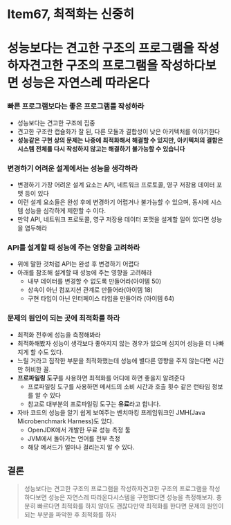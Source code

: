 # Item67, 최적화는 신중히

# 성능보다는 견고한 구조의 프로그램을 작성하자견고한 구조의 프로그램을 작성하다보면 성능은 자연스레 따라온다

### **빠른 프로그램보다는 좋은 프로그램를 작성하라**

- 성능보다는 견고한 구조에 집중
- 견고한 구조란 캡슐화가 잘 된, 다른 모듈과 결합성이 낮은 아키텍처를 이야기한다
- **성능같은 구현 상의 문제는 나중에 최적화해서 해결할 수 있지만, 
아키텍처의 결함은 시스템 전체를 다시 작성하지 않고는 해결하기 불가능할 수 있습니다**

### **변경하기 어려운 설계에서는 성능을 생각하라**

- 변경하기 가장 어려운 설계 요소는 API, 네트워크 프로토콜, 영구 저장용 데이터 포맷 등이 있다
- 이런 설계 요소들은 완성 후에 변경하기 어렵거나 불가능할 수 있으며, 
동시에 시스템 성능을 심각하게 제한할 수 이다.
- 만약 API, 네트워크 프로토콜, 영구 저장용 데이터 포맷을 설계할 일이 있다면 성능을 염두해라

### **API를 설계할 때 성능에 주는 영향을 고려하라**

- 위에 말한 것처럼 API는 완성 후 변경하기 어렵다
- 아래를 참조해 설계할 때 성능에 주는 영향을 고려해라
    - 내부 데이터를 변경할 수 없도록 만들어라(아이템 50)
    - 상속이 아닌 컴포지션 관계로 만들어라(아이템 18)
    - 구현 타입이 아닌 인터페이스 타입을 만들어라 (아이템 64)
    

### **문제의 원인이 되는 곳에 최적화를 하라**

- 최적화 전후에 성능을 측정해봐라
- 최적화해봤자 성능이 생각보다 좋아지지 않는 경우가 있으며 
심지어 성능을 더 나빠지게 할 수도 있다.
- 느릴 거라고 짐작한 부분을 최적화했는데 성능에 별다른 영향을 주지 않는다면 
시간만 허비한 꼴.
- **프로파일링 도구**를 사용하면 최적화를 어디에 하면 좋을지 알려준다
    - 프로파일링 도구를 사용하면 메서드의 소비 시간과 호출 횟수 같은 런타임 정보를 알 수 있다
    - 참고로 대부분의 프로파일링 도구는 **유료**라고 합니다.
- 자바 코드의 성능을 알기 쉽게 보여주는 벤치마킹 프레임워크인 JMH(Java Microbenchmark Harness)도 있다.
    - OpenJDK에서 개발한 무료 성능 측정 툴
    - JVM에서 돌아가는 언어를 전부 측정
    - 해당 메서드가 얼마나 걸리는지 알 수 있다.
    

## 결론

> 성능보다는 견고한 구조의 프로그램을 작성하자견고한 구조의 프로그램을 작성하다보면 성능은 자연스레 따라온다시스템을 구현했다면 성능을 측정해보자. 
충분히 빠르다면 최적화를 하지 않아도 괜찮다만약 최적화를 한다면 문제의 원인이 되는 부분을 파악한 후 최적화를 하자
>
